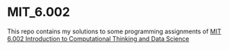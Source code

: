 # MIT_6.002
This repo contains my solutions to some programming assignments of [MIT 6.002 Introduction to Computational Thinking and Data Science](https://courses.edx.org/courses/course-v1:MITx+6.00.2x_4+3T2015/info) 
